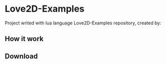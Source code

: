 # Love2D-Examples
Project writed with lua language
Love2D-Examples repository, created by: <!-- Your name -->

 ## How it work
<!-- Your program info. -->

## Download
<!-- Download info. -->
